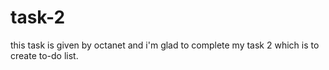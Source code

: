 # task-2
this task is given by octanet and i'm glad to complete my task 2 which is to create to-do list.
